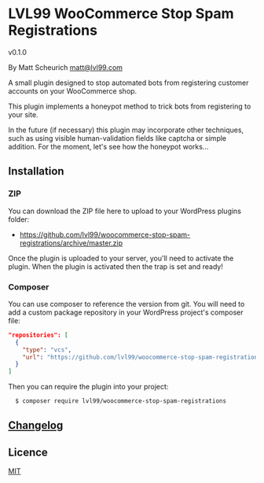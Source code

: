 # LVL99 WooCommerce Stop Spam Registrations

v0.1.0

By Matt Scheurich <matt@lvl99.com>

A small plugin designed to stop automated bots from registering customer accounts on your WooCommerce shop.

This plugin implements a honeypot method to trick bots from registering to your site.

In the future (if necessary) this plugin may incorporate other techniques, such as using visible human-validation fields
like captcha or simple addition. For the moment, let's see how the honeypot works...


## Installation

### ZIP

You can download the ZIP file here to upload to your WordPress plugins folder:
 - https://github.com/lvl99/woocommerce-stop-spam-registrations/archive/master.zip
 
Once the plugin is uploaded to your server, you'll need to activate the plugin. When the plugin is activated then the
trap is set and ready!


### Composer

You can use composer to reference the version from git. You will need to add a custom package repository in your
WordPress project's composer file:

```json
"repositories": [
  {
    "type": "vcs",
    "url": "https://github.com/lvl99/woocommerce-stop-spam-registrations"
  }
]
```

Then you can require the plugin into your project:

```bash
  $ composer require lvl99/woocommerce-stop-spam-registrations
```


## [Changelog](CHANGELOG.md)


## Licence

[MIT](LICENSE.md)

